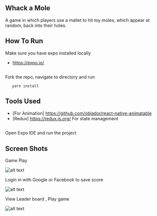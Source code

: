 ## Whack a Mole
A game in which players use a mallet to hit toy moles, which appear at random, back into their holes.
## How To Run

Make sure you have expo installed locally
* https://expo.io/
##
 Fork the repo, navigate to directory and run
 ```
    yarn install
 ```
 ## Tools Used
 * [For Animation] https://github.com/oblador/react-native-animatable
 * [Redux] https://redux.js.org/ For state management
 ##
 Open Expo IDE and run the project

## Screen Shots

Game Play

![alt text](http://res.cloudinary.com/dd58mfinr/image/upload/v1528296748/Screen_Shot_2018-06-06_at_3.48.40_PM_os96uy.png)

Login in with Google or Facebook to save score

![alt text](http://res.cloudinary.com/dd58mfinr/image/upload/v1528296741/Screen_Shot_2018-06-06_at_3.48.58_PM_byrcry.png)


View Leader board , Play game

![alt text](http://res.cloudinary.com/dd58mfinr/image/upload/v1528296730/Screen_Shot_2018-06-06_at_3.49.12_PM_jtevho.png)

